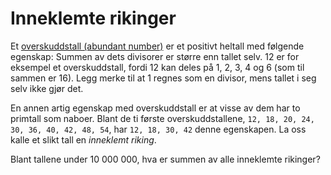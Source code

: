 # Inneklemte rikinger
Et [overskuddstall (abundant number)](https://en.wikipedia.org/wiki/Abundant_number) er et positivt heltall med følgende egenskap: Summen av dets divisorer er større enn tallet selv. 12 er for eksempel et overskuddstall, fordi 12 kan deles på 1, 2, 3, 4 og 6 (som til sammen er 16). Legg merke til at 1 regnes som en divisor, mens tallet i seg selv ikke gjør det.

En annen artig egenskap med overskuddstall er at visse av dem har to primtall som naboer. Blant de ti første overskuddstallene, `12, 18, 20, 24, 30, 36, 40, 42, 48, 54`, har `12, 18, 30, 42` denne egenskapen.  La oss kalle et slikt tall en _inneklemt riking_. 

Blant tallene under 10 000 000, hva er summen av alle inneklemte rikinger? 
